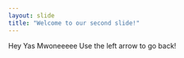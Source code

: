 ```yaml
---
layout: slide
title: "Welcome to our second slide!"
---
```

Hey Yas Mwoneeeee
Use the left arrow to go back!
